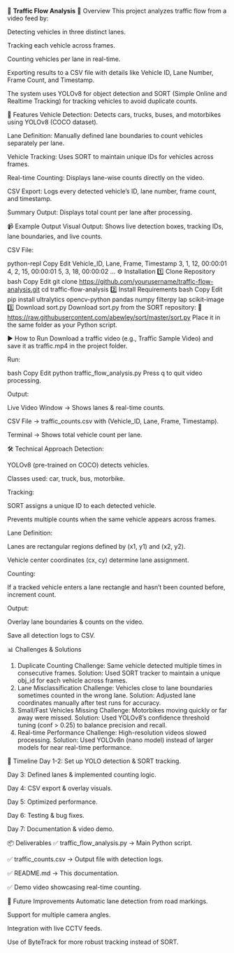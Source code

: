 🚦 **Traffic Flow Analysis**
📌 Overview
This project analyzes traffic flow from a video feed by:

Detecting vehicles in three distinct lanes.

Tracking each vehicle across frames.

Counting vehicles per lane in real-time.

Exporting results to a CSV file with details like Vehicle ID, Lane Number, Frame Count, and Timestamp.

The system uses YOLOv8 for object detection and SORT (Simple Online and Realtime Tracking) for tracking vehicles to avoid duplicate counts.

📂 Features
Vehicle Detection: Detects cars, trucks, buses, and motorbikes using YOLOv8 (COCO dataset).

Lane Definition: Manually defined lane boundaries to count vehicles separately per lane.

Vehicle Tracking: Uses SORT to maintain unique IDs for vehicles across frames.

Real-time Counting: Displays lane-wise counts directly on the video.

CSV Export: Logs every detected vehicle’s ID, lane number, frame count, and timestamp.

Summary Output: Displays total count per lane after processing.

📹 Example Output
Visual Output: Shows live detection boxes, tracking IDs, lane boundaries, and live counts.

CSV File:

python-repl
Copy
Edit
Vehicle_ID, Lane, Frame, Timestamp
3, 1, 12, 00:00:01
4, 2, 15, 00:00:01
5, 3, 18, 00:00:02
...
⚙️ Installation
1️⃣ Clone Repository
bash
Copy
Edit
git clone https://github.com/yourusername/traffic-flow-analysis.git
cd traffic-flow-analysis
2️⃣ Install Requirements
bash
Copy
Edit
pip install ultralytics opencv-python pandas numpy filterpy lap scikit-image
3️⃣ Download sort.py
Download sort.py from the SORT repository:
📂 https://raw.githubusercontent.com/abewley/sort/master/sort.py
Place it in the same folder as your Python script.

▶️ How to Run
Download a traffic video (e.g., Traffic Sample Video) and save it as traffic.mp4 in the project folder.

Run:

bash
Copy
Edit
python traffic_flow_analysis.py
Press q to quit video processing.

Output:

Live Video Window → Shows lanes & real-time counts.

CSV File → traffic_counts.csv with (Vehicle_ID, Lane, Frame, Timestamp).

Terminal → Shows total vehicle count per lane.

🛠 Technical Approach
Detection:

YOLOv8 (pre-trained on COCO) detects vehicles.

Classes used: car, truck, bus, motorbike.

Tracking:

SORT assigns a unique ID to each detected vehicle.

Prevents multiple counts when the same vehicle appears across frames.

Lane Definition:

Lanes are rectangular regions defined by (x1, y1) and (x2, y2).

Vehicle center coordinates (cx, cy) determine lane assignment.

Counting:

If a tracked vehicle enters a lane rectangle and hasn’t been counted before, increment count.

Output:

Overlay lane boundaries & counts on the video.

Save all detection logs to CSV.

📊 Challenges & Solutions

1. Duplicate Counting
   Challenge: Same vehicle detected multiple times in consecutive frames.
   Solution: Used SORT tracker to maintain a unique obj_id for each vehicle across frames.
2. Lane Misclassification
   Challenge: Vehicles close to lane boundaries sometimes counted in the wrong lane.
   Solution: Adjusted lane coordinates manually after test runs for accuracy.
3. Small/Fast Vehicles Missing
   Challenge: Motorbikes moving quickly or far away were missed.
   Solution: Used YOLOv8’s confidence threshold tuning (conf > 0.25) to balance precision and recall.
4. Real-time Performance
   Challenge: High-resolution videos slowed processing.
   Solution: Used YOLOv8n (nano model) instead of larger models for near real-time performance.

📅 Timeline
Day 1-2: Set up YOLO detection & SORT tracking.

Day 3: Defined lanes & implemented counting logic.

Day 4: CSV export & overlay visuals.

Day 5: Optimized performance.

Day 6: Testing & bug fixes.

Day 7: Documentation & video demo.

📦 Deliverables
✅ traffic_flow_analysis.py → Main Python script.

✅ traffic_counts.csv → Output file with detection logs.

✅ README.md → This documentation.

✅ Demo video showcasing real-time counting.

📌 Future Improvements
Automatic lane detection from road markings.

Support for multiple camera angles.

Integration with live CCTV feeds.

Use of ByteTrack for more robust tracking instead of SORT.
